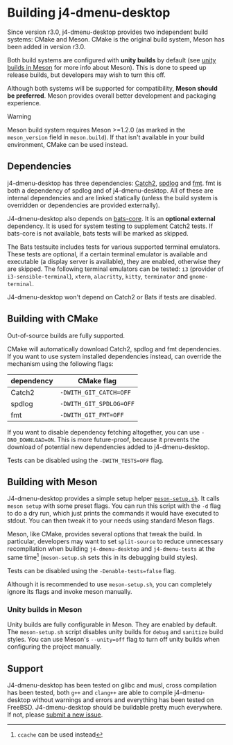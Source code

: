 # Building j4-dmenu-desktop

Since version r3.0, j4-dmenu-desktop provides two independent build systems:
CMake and Meson. CMake is the original build system, Meson has been added in
version r3.0.

Both build systems are configured with **unity builds** by default (see
[unity builds in Meson](#unity-builds-in-meson) for more info about Meson). This
is done to speed up release builds, but developers may wish to turn this off.

Although both systems will be supported for compatibility, **Meson should be
preferred**. Meson provides overall better development and packaging experience.

> [!WARNING]
> Meson build system requires Meson >=1.2.0 (as marked in the `meson_version`
field in `meson.build`). If that isn't available in your build environment,
CMake can be used instead.

## Dependencies
j4-dmenu-desktop has three dependencies:
[Catch2](https://github.com/catchorg/Catch2),
[spdlog](https://github.com/gabime/spdlog) and
[fmt](https://github.com/fmtlib/fmt). fmt is both a dependency of spdlog and of
j4-dmenu-desktop. All of these are internal dependencies and are linked
statically (unless the build system is overridden or dependencies are provided
externally).

J4-dmenu-desktop also depends on
[bats-core](https://github.com/bats-core/bats-core). It is an **optional
external** dependency. It is used for system testing to supplement Catch2
tests. If bats-core is not available, bats tests will be marked as skipped.

The Bats testsuite includes tests for various supported terminal emulators.
These tests are optional, if a certain terminal emulator is available and
executable (a display server is available), they are enabled, otherwise they are
skipped. The following terminal emulators can be tested: `i3` (provider of
`i3-sensible-terminal`), `xterm`, `alacritty`, `kitty`, `terminator` and
`gnome-terminal`.

J4-dmenu-desktop won't depend on Catch2 or Bats if tests are disabled.

## Building with CMake
Out-of-source builds are fully supported.

CMake will automatically download Catch2, spdlog and fmt dependencies. If you
want to use system installed dependencies instead, can override the mechanism
using the following flags:

| dependency | CMake flag              |
| ---------- | ----------------------- |
| Catch2     | `-DWITH_GIT_CATCH=OFF`  |
| spdlog     | `-DWITH_GIT_SPDLOG=OFF` |
| fmt        | `-DWITH_GIT_FMT=OFF`    |

If you want to disable dependency fetching altogether, you can use
`-DNO_DOWNLOAD=ON`. This is more future-proof, because it prevents the download
of potential new dependencies added to j4-dmenu-desktop.

Tests can be disabled using the `-DWITH_TESTS=OFF` flag.

## Building with Meson
J4-dmenu-desktop provides a simple setup helper
[`meson-setup.sh`](meson-setup.sh). It calls `meson setup` with some preset
flags. You can run this script with the `-d` flag to do a dry run, which just
prints the commands it would have executed to stdout. You can then tweak it to
your needs using standard Meson flags.

Meson, like CMake, provides several options that tweak the build. In particular,
developers may want to set `split-source` to reduce unnecessary recompilation
when building `j4-dmenu-desktop` and `j4-dmenu-tests` at the same time[^1]
(`meson-setup.sh` sets this in its debugging build styles).

Tests can be disabled using the `-Denable-tests=false` flag.

Although it is recommended to use `meson-setup.sh`, you can completely ignore
its flags and invoke meson manually.

### Unity builds in Meson
Unity builds are fully configurable in Meson. They are enabled by default.
The `meson-setup.sh` script disables unity builds for `debug` and `sanitize`
build styles. You can use Meson's `--unity=off` flag to turn off unity builds
when configuring the project manually.

## Support
J4-dmenu-desktop has been tested on glibc and musl, cross compilation has been
tested, both `g++` and `clang++` are able to compile j4-dmenu-desktop without
warnings and errors and everything has been tested on FreeBSD.
J4-dmenu-desktop should be buildable pretty much everywhere. If not, please
[submit a new issue](https://github.com/enkore/j4-dmenu-desktop/issues/new).

[^1]: `ccache` can be used instead
